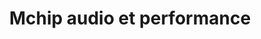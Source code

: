 ---
title: "Mchip audio et performance"
url: /trois-rivieres/mchip-audio-et-performance/
shop: Autoteile
---